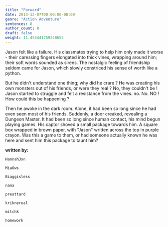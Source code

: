 ```yaml
---
title: "Forward"
date: 2013-12-07T00:00:00-08:00
genre: "Action Adventure"
sentences: 8
author_count: 8
draft: false
weight: 11.453441759248655
---
```



Jason felt like a failure.
His classmates trying to help him only made it worse - their caressing fingers elongated into thick vines, wrapping around him; their soft words sounded as sirens.
The nostalgic feeling of friendship seldom came for Jason, which slowly constriced his sense of worth like a python.

But he didn't understand one thing; why did he crare ? He was creating his own monsters out of his friends, or were they real ? No, they couldn't be ! Jason started to struggle and felt a resistance from the vines. no. No. NO ! How could this be happening ?

Then he awoke in the dark room. Alone, it had been so long since he had even seen most of his friends.
Suddenly, a door creaked, revealing a
Dungeon Master.  It had been so long since human contact, his mind begun playing games.  His captor shoved a small package towards him.  A square box wrapped in brown paper, with &quot;Jason&quot; written across the top in purple crayon.
Was this a game to them, or had someone actually known he was here and sent him this package to taunt him?

**written by:**

`HannahJxn`

`MiaOws`

`Biaggisless`

`nana`

`preattard`

`kriknerual`

`mitchk`

`homework`


